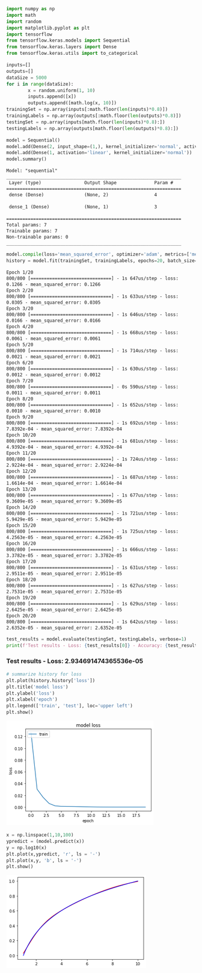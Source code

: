 ```python
import numpy as np
import math
import random
import matplotlib.pyplot as plt
import tensorflow
from tensorflow.keras.models import Sequential
from tensorflow.keras.layers import Dense
from tensorflow.keras.utils import to_categorical
```


```python
inputs=[]
outputs=[]
dataSize = 5000
for i in range(dataSize):
        x = random.uniform(1, 10)
        inputs.append([x])
        outputs.append([math.log(x, 10)])
trainingSet = np.array(inputs[:math.floor(len(inputs)*0.8)])
trainingLabels = np.array(outputs[:math.floor(len(outputs)*0.8)])
testingSet = np.array(inputs[math.floor(len(inputs)*0.8):])
testingLabels = np.array(outputs[math.floor(len(outputs)*0.8):])
```


```python
model = Sequential()
model.add(Dense(2, input_shape=(1,), kernel_initializer='normal', activation='sigmoid'))
model.add(Dense(1, activation='linear', kernel_initializer='normal'))
model.summary()
```

    Model: "sequential"
    _________________________________________________________________
     Layer (type)                Output Shape              Param #   
    =================================================================
     dense (Dense)               (None, 2)                 4         
                                                                     
     dense_1 (Dense)             (None, 1)                 3         
                                                                     
    =================================================================
    Total params: 7
    Trainable params: 7
    Non-trainable params: 0
    _________________________________________________________________
    


```python
model.compile(loss='mean_squared_error', optimizer='adam', metrics=['mean_squared_error']) 
history = model.fit(trainingSet, trainingLabels, epochs=20, batch_size=5, verbose=1)
```

    Epoch 1/20
    800/800 [==============================] - 1s 647us/step - loss: 0.1266 - mean_squared_error: 0.1266
    Epoch 2/20
    800/800 [==============================] - 1s 633us/step - loss: 0.0305 - mean_squared_error: 0.0305
    Epoch 3/20
    800/800 [==============================] - 1s 646us/step - loss: 0.0166 - mean_squared_error: 0.0166
    Epoch 4/20
    800/800 [==============================] - 1s 668us/step - loss: 0.0061 - mean_squared_error: 0.0061
    Epoch 5/20
    800/800 [==============================] - 1s 714us/step - loss: 0.0021 - mean_squared_error: 0.0021
    Epoch 6/20
    800/800 [==============================] - 1s 630us/step - loss: 0.0012 - mean_squared_error: 0.0012
    Epoch 7/20
    800/800 [==============================] - 0s 590us/step - loss: 0.0011 - mean_squared_error: 0.0011
    Epoch 8/20
    800/800 [==============================] - 1s 652us/step - loss: 0.0010 - mean_squared_error: 0.0010
    Epoch 9/20
    800/800 [==============================] - 1s 692us/step - loss: 7.8392e-04 - mean_squared_error: 7.8392e-04
    Epoch 10/20
    800/800 [==============================] - 1s 681us/step - loss: 4.9392e-04 - mean_squared_error: 4.9392e-04
    Epoch 11/20
    800/800 [==============================] - 1s 724us/step - loss: 2.9224e-04 - mean_squared_error: 2.9224e-04
    Epoch 12/20
    800/800 [==============================] - 1s 687us/step - loss: 1.6614e-04 - mean_squared_error: 1.6614e-04
    Epoch 13/20
    800/800 [==============================] - 1s 677us/step - loss: 9.3609e-05 - mean_squared_error: 9.3609e-05
    Epoch 14/20
    800/800 [==============================] - 1s 721us/step - loss: 5.9429e-05 - mean_squared_error: 5.9429e-05
    Epoch 15/20
    800/800 [==============================] - 1s 725us/step - loss: 4.2563e-05 - mean_squared_error: 4.2563e-05
    Epoch 16/20
    800/800 [==============================] - 1s 666us/step - loss: 3.3782e-05 - mean_squared_error: 3.3782e-05
    Epoch 17/20
    800/800 [==============================] - 1s 631us/step - loss: 2.9511e-05 - mean_squared_error: 2.9511e-05
    Epoch 18/20
    800/800 [==============================] - 1s 627us/step - loss: 2.7531e-05 - mean_squared_error: 2.7531e-05
    Epoch 19/20
    800/800 [==============================] - 1s 629us/step - loss: 2.6425e-05 - mean_squared_error: 2.6425e-05
    Epoch 20/20
    800/800 [==============================] - 1s 642us/step - loss: 2.6352e-05 - mean_squared_error: 2.6352e-05
    


```python
test_results = model.evaluate(testingSet, testingLabels, verbose=1)
print(f'Test results - Loss: {test_results[0]} - Accuracy: {test_results[1]}%')
```

### Test results - Loss: 2.934691474365536e-05


```python
# summarize history for loss
plt.plot(history.history['loss'])
plt.title('model loss')
plt.ylabel('loss')
plt.xlabel('epoch')
plt.legend(['train', 'test'], loc='upper left')
plt.show()
```


    
![png](output_6_0.png)
    



```python
x = np.linspace(1,10,100)
ypredict = (model.predict(x))
y = np.log10(x)
plt.plot(x,ypredict, 'r', ls = '-')
plt.plot(x,y, 'b', ls = '-')
plt.show()
```


    
![png](output_7_0.png)
    



```python

```
